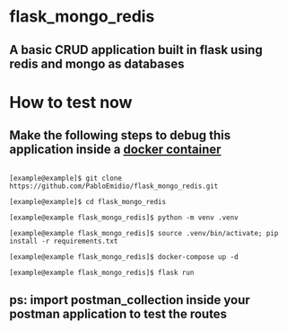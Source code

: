 # flask_mongo_redis

## A basic CRUD application built in flask using redis and mongo as databases

# How to test now
## Make the following steps to debug this application inside a [docker container](https://docs.docker.com/get-started/)
  ``` 

  [example@example]$ git clone https://github.com/PabloEmidio/flask_mongo_redis.git

  [example@example]$ cd flask_mongo_redis

  [example@example flask_mongo_redis]$ python -m venv .venv

  [example@example flask_mongo_redis]$ source .venv/bin/activate; pip install -r requirements.txt

  [example@example flask_mongo_redis]$ docker-compose up -d

  [example@example flask_mongo_redis]$ flask run

  ```

## ps: import postman_collection inside your postman application to test the routes

